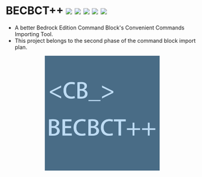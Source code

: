 # BECBCT++ [![](https://img.shields.io/badge/License-GPL-green)](https://github.com/Blukdev/BECBCT/blob/main/LICENSE) [![](https://img.shields.io/badge/version-v0.1-red)](https://github.com/Blukdev/BECBCTPP/releases/tag/v0.1) ![](https://img.shields.io/badge/OS-Windows/Linux-blue) ![](https://img.shields.io/badge/Author-Lampese-success) ![](https://img.shields.io/badge/Author-KCN-success)
- A better Bedrock Edition Command Block's Convenient Commands Importing Tool.
- This project belongs to the second phase of the command block import plan.
 <div align=center><img src="./icon.png" width = "300" height = "300" alt="icon" align=center/></div>
